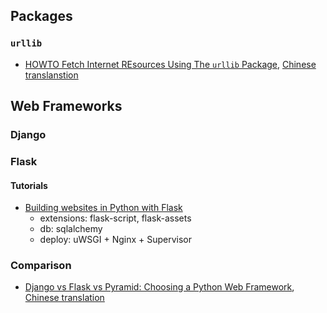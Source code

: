 
## Packages

### `urllib`

- [HOWTO Fetch Internet REsources Using The `urllib` Package](https://docs.python.org/3.4/howto/urllib2.html), [Chinese translanstion](http://python.jobbole.com/81398/)

## Web Frameworks

### Django


### Flask

#### Tutorials

- [Building websites in Python with Flask](http://maximebf.com/blog/2012/10/building-websites-in-python-with-flask/)
	- extensions: flask-script, flask-assets
	- db: sqlalchemy
	- deploy: uWSGI + Nginx + Supervisor


### Comparison

- [Django vs Flask vs Pyramid: Choosing a Python Web Framework](https://www.airpair.com/python/posts/django-flask-pyramid), [Chinese translation](http://python.jobbole.com/81396/)
